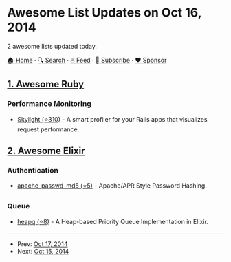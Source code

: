 # Awesome List Updates on Oct 16, 2014

2 awesome lists updated today.

[🏠 Home](/README.md) · [🔍 Search](https://www.trackawesomelist.com/search/) · [🔥 Feed](https://www.trackawesomelist.com/rss.xml) · [📮 Subscribe](https://trackawesomelist.us17.list-manage.com/subscribe?u=d2f0117aa829c83a63ec63c2f&id=36a103854c) · [❤️  Sponsor](https://github.com/sponsors/theowenyoung)



## [1. Awesome Ruby](/content/markets/awesome-ruby/README.md)

### Performance Monitoring

*   [Skylight (⭐310)](https://github.com/skylightio/skylight-ruby) - A smart profiler for your Rails apps that visualizes request performance.

## [2. Awesome Elixir](/content/h4cc/awesome-elixir/README.md)

### Authentication

*   [apache\_passwd\_md5 (⭐5)](https://github.com/kevinmontuori/Apache.PasswdMD5) - Apache/APR Style Password Hashing.

### Queue

*   [heapq (⭐8)](https://github.com/takscape/elixir-heapq) - A Heap-based Priority Queue Implementation in Elixir.

---

- Prev: [Oct 17, 2014](/content/2014/10/17/README.md)
- Next: [Oct 15, 2014](/content/2014/10/15/README.md)